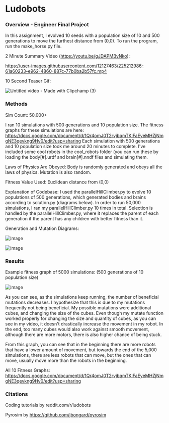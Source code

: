 # Ludobots

### Overview - Engineer Final Project
In this assignment, I evolved 10 seeds with a population size of 10 and 500 generations to move the furthest distance from (0,0). To run the program, run the make_horse.py file. 

2 Minute Summary Video (https://youtu.be/gJDAPMBvNko):

https://user-images.githubusercontent.com/12127463/225212986-61a60233-e962-4860-887c-77b0ba2b57fc.mp4

10 Second Teaser Gif:

![Untitled video - Made with Clipchamp (3)](https://user-images.githubusercontent.com/12127463/225207722-b9839baf-c104-4f57-9f44-b62a45136089.gif)


### Methods

Sim Count: 50,000+

I ran 10 simulations with 500 generations and 10 population size. The fitness graphs for these simulations are here: https://docs.google.com/document/d/1Qr4omJ0T2rvjbqmTKlFaEyeMHZjNmgNE3qevkng9Hv0/edit?usp=sharing
Each simulation with 500 generations and 10 population size took me around 20 minutes to complete. I've included some cool robots in the cool_robots folder (you can run these by loading the body[#].urdf and brain[#].nndf files and simulating them.

Laws of Physics Are Obeyed: Body is randomly generated and obeys all the laws of physics. Mutation is also random.

Fitness Value Used: Euclidean distance from (0,0)

Explanation of Codebase: I used the parallelHillClimber.py to evolve 10 populations of 500 generations, which generated bodies and brains according to solution.py (diagrams below). 
In order to run 50,000 simulations, I ran my parallelHillClimber.py 10 times in total. Selection is handled by the parallelHillClimber.py, where it replaces the parent of each generation if the parent has any children with better fitness than it. 

Generation and Mutation Diagrams:

![image](https://user-images.githubusercontent.com/12127463/225203595-bafa0faf-9f73-4b76-b325-50c2a5c96d6a.png)

![image](https://user-images.githubusercontent.com/12127463/225203636-14f891df-4200-4871-ac54-9d48e4ed6472.png)

### Results

 Example fitness graph of 5000 simulations: (500 generations of 10 population size)
 
 ![image](https://user-images.githubusercontent.com/12127463/225204159-010264d9-d468-44e8-962f-2fe0f707816c.png)
 
 As you can see, as the simulations keep running, the number of beneficial mutations decreases. I hypothesize that this is due to my mutations frequently not being beneficial. My possible mutations were additional cubes, and changing the size of the cubes.
 Even though my mutate function worked properly for changing the size and quantity of cubes, as you can see in my video, it doesn't drastically increase the movement in my robot. 
 In the end, too many cubes would also work against smooth movement, although there are more motors, there is also higher chance of being stuck.

From this graph, you can see that in the beginning there are more robots that have a lower amount of movement, but towards the end of the 5,000 simulations, there are less robots that can move, but the ones that can move, usually move more than the robots in the beginning.
 
 All 10 Fitness Graphs: https://docs.google.com/document/d/1Qr4omJ0T2rvjbqmTKlFaEyeMHZjNmgNE3qevkng9Hv0/edit?usp=sharing
 
 
### Citations
 
 Coding tutorials by reddit.com/r/ludobots
 
 Pyrosim by https://github.com/jbongard/pyrosim
